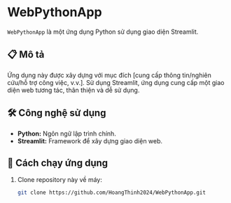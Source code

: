 # WebPythonApp

`WebPythonApp` là một ứng dụng Python sử dụng giao diện Streamlit.

## 📋 Mô tả

Ứng dụng này được xây dựng với mục đích [cung cấp thông tin/nghiên cứu/hỗ trợ công việc, v.v.]. Sử dụng Streamlit, ứng dụng cung cấp một giao diện web tương tác, thân thiện và dễ sử dụng.

## 🛠️ Công nghệ sử dụng

- **Python:** Ngôn ngữ lập trình chính.
- **Streamlit:** Framework để xây dựng giao diện web.

## 🚀 Cách chạy ứng dụng

1. Clone repository này về máy:
   ```bash
   git clone https://github.com/HoangThinh2024/WebPythonApp.git
